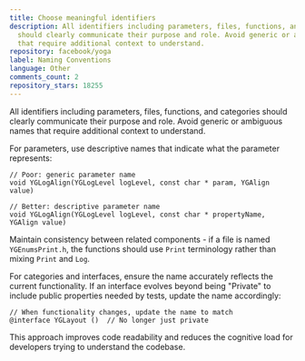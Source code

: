 ```yaml
---
title: Choose meaningful identifiers
description: All identifiers including parameters, files, functions, and categories
  should clearly communicate their purpose and role. Avoid generic or ambiguous names
  that require additional context to understand.
repository: facebook/yoga
label: Naming Conventions
language: Other
comments_count: 2
repository_stars: 18255
---
```


All identifiers including parameters, files, functions, and categories should clearly communicate their purpose and role. Avoid generic or ambiguous names that require additional context to understand.

For parameters, use descriptive names that indicate what the parameter represents:
```objc
// Poor: generic parameter name
void YGLogAlign(YGLogLevel logLevel, const char * param, YGAlign value)

// Better: descriptive parameter name  
void YGLogAlign(YGLogLevel logLevel, const char * propertyName, YGAlign value)
```

Maintain consistency between related components - if a file is named `YGEnumsPrint.h`, the functions should use `Print` terminology rather than mixing `Print` and `Log`.

For categories and interfaces, ensure the name accurately reflects the current functionality. If an interface evolves beyond being "Private" to include public properties needed by tests, update the name accordingly:
```objc
// When functionality changes, update the name to match
@interface YGLayout ()  // No longer just private
```

This approach improves code readability and reduces the cognitive load for developers trying to understand the codebase.
